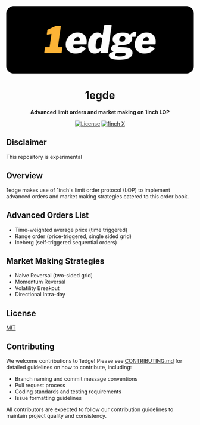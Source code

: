 <div align="center">
  <img border-radius="25px" max-height="250px" src="./banner.png" />
  <h1>1egde</h1>
  <p>
    <strong>Advanced limit orders and market making on 1inch LOP</strong>
  </p>
  <p>
    <a href="https://opensource.org/licenses/MIT"><img alt="License" src="https://img.shields.io/badge/license-MIT-000000?style=flat-square&logo=open-source-initiative&logoColor=white&labelColor=4c9c3d" width="auto"/></a>
    <a href="https://x.com/1inch"><img alt="1inch X" src="https://img.shields.io/badge/@1inch-000000?style=flat-square&logo=x&logoColor=white" width="auto"/></a>
    </p>
</div>

## Disclaimer
This repository is experimental

## Overview
1edge makes use of 1inch's limit order protocol (LOP) to implement advanced orders and market making strategies catered to this order book.

## Advanced Orders List
- Time-weighted average price (time triggered)
- Range order (price-triggered, single sided grid)
- Iceberg (self-triggered sequential orders)

## Market Making Strategies
- Naive Reversal (two-sided grid)
- Momentum Reversal
- Volatility Breakout
- Directional Intra-day

## License

[MIT](LICENSE)

## Contributing

We welcome contributions to 1edge! Please see [CONTRIBUTING.md](CONTRIBUTING.md) for detailed guidelines on how to contribute, including:

- Branch naming and commit message conventions
- Pull request process
- Coding standards and testing requirements
- Issue formatting guidelines

All contributors are expected to follow our contribution guidelines to maintain project quality and consistency.
